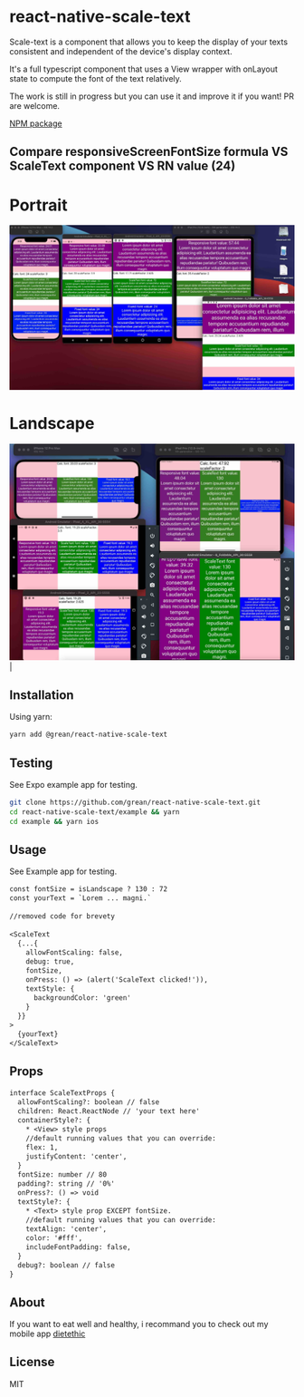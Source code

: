 # react-native-scale-text
Scale-text is a component that allows you to keep the display of your texts consistent and independent of the device's display context.

It's a full typescript component that uses a View wrapper with onLayout state to compute the font of the text relatively.

The work is still in progress but you can use it and improve it if you want! PR are welcome.

[NPM package](https://www.npmjs.com/package/@grean/react-native-scale-text)

## Compare responsiveScreenFontSize formula VS ScaleText component VS RN value (24) 
# Portrait
![Examples in protrait](./assets/portrait.jpg)
# Landscape
![Example in landscape](./assets/landscape.jpg) |

## Installation
Using yarn:

```bash
yarn add @grean/react-native-scale-text
```

## Testing
See Expo example app for testing.
```bash
git clone https://github.com/grean/react-native-scale-text.git
cd react-native-scale-text/example && yarn
cd example && yarn ios
```

## Usage
See Example app for testing.

```react
const fontSize = isLandscape ? 130 : 72
const yourText = `Lorem ... magni.`

//removed code for brevety

<ScaleText
  {...{
    allowFontScaling: false,
    debug: true,
    fontSize,
    onPress: () => (alert('ScaleText clicked!')),
    textStyle: {
      backgroundColor: 'green'
    }
  }}
>
  {yourText}
</ScaleText>
```

## Props
```react
interface ScaleTextProps {
  allowFontScaling?: boolean // false
  children: React.ReactNode // 'your text here'
  containerStyle?: {
    * <View> style props
    //default running values that you can override:
    flex: 1,
    justifyContent: 'center',
  }
  fontSize: number // 80
  padding?: string // '0%'
  onPress?: () => void
  textStyle?: {
    * <Text> style prop EXCEPT fontSize.
    //default running values that you can override:
    textAlign: 'center',
    color: '#fff',
    includeFontPadding: false,
  }
  debug?: boolean // false
}
```

## About
If you want to eat well and healthy, i recommand you to check out my mobile app [dietethic](https://dietethic.net)

## License 
MIT
